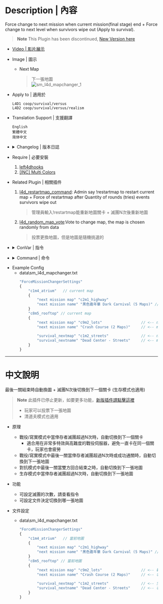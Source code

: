 
# Description | 內容
Force change to next mission when current mission(final stage) end + Force change to next level when survivors wipe out (Apply to survival).

> __Note__ This Plugin has been discontinued, [New Version here](https://github.com/fbef0102/Game-Private_Plugin/tree/main/Plugin_%E6%8F%92%E4%BB%B6/Map_%E9%97%9C%E5%8D%A1/sm_l4d_mapchanger)

* [Video | 影片展示](https://youtu.be/ehyyDp0RCMQ)

* Image | 圖示
	* Next Map
		> 下一張地圖
		<br/>![sm_l4d_mapchanger_1](image/sm_l4d_mapchanger_1.jpg)

* Apply to | 適用於
    ```
    L4D1 coop/survival/versus
    L4D2 coop/survival/versus/realism
    ```

* Translation Support | 支援翻譯
	```
	English
	繁體中文
	简体中文
	```

* <details><summary>Changelog | 版本日誌</summary>

	```php
	//Dionys @ 2008~2009
	//Harry @ 2019~2023
	```
    * v2.6 (2023-3-30)
		* Block players from returning to lobby in coop final or versus final while change to next map 

    * v2.5 (2023-1-12)
	    * [AlliedModder Post](https://forums.alliedmods.net/showpost.php?p=2728817&postcount=676)
	    * Remake Code
	    * Translation Support
	    * Support L4D2 coop/versus/realism/survival mode
	    * Support normal stage and final stage
	    * After several round end events(tries) survivors wipe out, force server to change map (next level or next map).
		* Support Survival

    * v1.4
	    * [Original Post by Dionys](https://forums.alliedmods.net/showthread.php?t=81982)
</details>

* Require | 必要安裝
	1. [left4dhooks](https://forums.alliedmods.net/showthread.php?t=321696)
	2. [[INC] Multi Colors](https://github.com/fbef0102/L4D1_2-Plugins/releases/tag/Multi-Colors)

* Related Plugin | 相關插件
	1. [l4d_restartmap_command](https://github.com/fbef0102/Game-Private_Plugin/tree/main/Plugin_%E6%8F%92%E4%BB%B6/Map_%E9%97%9C%E5%8D%A1/l4d_restartmap_command): Admin say !restartmap to restart current map + Force of restartmap after Quantity of rounds (tries) events survivors wipe out
    	> 管理員輸入!restartmap能重新地圖關卡 + 滅團N次後重新地圖

	2. [l4d_random_map_vote](https://github.com/fbef0102/Game-Private_Plugin/tree/main/Plugin_%E6%8F%92%E4%BB%B6/Map_%E9%97%9C%E5%8D%A1/l4d_random_map_vote):Vote to change map, the map is chosen randomly from data
    	> 投票更換地圖，但是地圖是隨機挑選的

* <details><summary>ConVar | 指令</summary>

	* cfg\sourcemod\sm_l4d_mapchanger
		```php
		// Enables next mission and how many chances left to advertise to players.
		sm_l4d_fmc_announce "1"

		// Quantity of rounds (tries) events survivors wipe out before force of changelevel on final maps in coop/realism (0=off)
		sm_l4d_fmc_crec_coop_final "3"

		// Quantity of rounds (tries) events survivors wipe out before force of changelevel on non-final maps in coop/realism (0=off)
		sm_l4d_fmc_crec_coop_map "3"

		// Quantity of rounds (tries) events survivors wipe out before force of changelevel in survival. (0=off)
		sm_l4d_fmc_crec_survival_map "5"

		// Mission for change by default on final map in coop/realism.
		sm_l4d_fmc_def_coop "c2m1_highway"

		// Mission for change by default in survival.
		sm_l4d_fmc_def_survival "c5m5_bridge"

		// Mission for change by default on final map in versus.
		sm_l4d_fmc_def_versus "c8m1_apartment"

		// After final rescue vehicle leaving, delay before force of changelevel in coop/realism. (0=Don't force to change map)
		sm_l4d_fmc_delay_coop_final "15.0"

		// After quantity of rounds end in survival, delay before force of changelevel in survival. (0=Don't force to change map)
		sm_l4d_fmc_delay_survival "15.0"

		// After final map finishes, delay before force of changelevel in versus. (0=Don't force to change map)
		sm_l4d_fmc_delay_vs "13.0"
		```
</details>

* <details><summary>Command | 命令</summary>
    
   * **Display Next Map**
		```php
		sm_fmc_nextmap
		sm_fmc
		```
</details>

* Example Config
	* data\sm_l4d_mapchanger.txt
		```php
		"ForceMissionChangerSettings"
		{
			"c1m4_atrium"   // current map
			{
				"next mission map" "c2m1_highway"   					// <-- next map in coop/versus/realism
				"next mission name" "黑色嘉年華 Dark Carnival (5 Maps)" // <-- map name whatever
			}
			"c8m5_rooftop" // current map
			{
				"next mission map" "c9m2_lots"   				// <-- next map in coop/versus/realism
				"next mission name" "Crash Course (2 Maps)"  	// <-- map name whatever
				
				"survival_nextmap" "c1m2_streets"			 	// <-- next map in survival mode
				"survival_nextname" "Dead Center - Streets" 	// <-- map name whatever
			}
		} 
		```

- - - -
# 中文說明
最後一關結束時自動換圖 + 滅團N次後切換到下一個關卡 (生存模式也適用)

> __Note__ 此插件已停止更新，如要更多功能，[新版插件請點擊這裡](https://github.com/fbef0102/Game-Private_Plugin/tree/main/Plugin_%E6%8F%92%E4%BB%B6/Map_%E9%97%9C%E5%8D%A1/sm_l4d_mapchanger)
> * 玩家可以投票下一張地圖
> * 清道夫模式也適用

* 原理
    * 戰役/寫實模式中當倖存者滅團超過N次時，自動切換到下一個關卡
		* 適合用在非常多特效與高難度的戰役伺服器，避免一直卡在同一個關卡，玩家也會疲勞
	* 戰役/寫實模式中最後一關當倖存者滅團超過N次時或成功通關時，自動切換到下一張地圖
	* 對抗模式中最後一關當雙方回合結束之時，自動切換到下一張地圖
    * 生存模式中當倖存者滅團超過N次時，自動切換到下一張地圖

* 功能
	* 可設定滅團的次數，請查看指令
	* 可設定文件決定切換到哪一張地圖

* 文件設定
	* data\sm_l4d_mapchanger.txt
		```php
		"ForceMissionChangerSettings"
		{
			"c1m4_atrium"   // 當前地圖
			{
				"next mission map" "c2m1_highway"   					// <-- 戰役/對抗/寫實模式 下一張地圖名 (也可以寫三方圖)
				"next mission name" "黑色嘉年華 Dark Carnival (5 Maps)" // <-- 名稱自取
			}
			"c8m5_rooftop" // 當前地圖
			{
				"next mission map" "c9m2_lots"   				// <-- 戰役/對抗/寫實模式 下一張地圖名 (也可以寫三方圖)
				"next mission name" "Crash Course (2 Maps)"  	// <-- 名稱自取
				
				"survival_nextmap" "c1m2_streets"			 	// <-- 生存模式 下一張地圖名 (也可以寫三方圖)
				"survival_nextname" "Dead Center - Streets" 	// <-- 名稱自取
			}
		} 
		```
